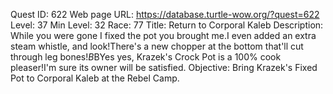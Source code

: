 Quest ID: 622
Web page URL: https://database.turtle-wow.org/?quest=622
Level: 37
Min Level: 32
Race: 77
Title: Return to Corporal Kaleb
Description: While you were gone I fixed the pot you brought me.I even added an extra steam whistle, and look!There's a new chopper at the bottom that'll cut through leg bones!$B$BYes yes, Krazek's Crock Pot is a 100% cook pleaser!I'm sure its owner will be satisfied.
Objective: Bring Krazek's Fixed Pot to Corporal Kaleb at the Rebel Camp.
